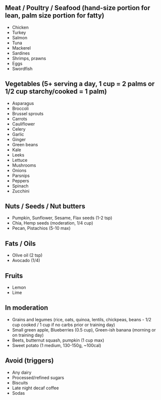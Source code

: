 ## Meat / Poultry / Seafood (hand-size portion for lean, palm size portion for fatty)

- Chicken
- Turkey
- Salmon
- Tuna
- Mackerel
- Sardines
- Shrimps, prawns
- Eggs
- Swordfish

## Vegetables (5+ serving a day, 1 cup = 2 palms or 1/2 cup starchy/cooked = 1 palm)

- Asparagus
- Broccoli
- Brussel sprouts
- Carrots
- Cauliflower
- Celery
- Garlic
- Ginger
- Green beans
- Kale
- Leeks
- Lettuce
- Mushrooms
- Onions
- Parsnips
- Peppers
- Spinach
- Zucchini

## Nuts / Seeds / Nut butters

- Pumpkin, Sunflower, Sesame, Flax seeds (1-2 tsp)
- Chia, Hemp seeds (moderation, 1/4 cup)
- Pecan, Pistachios (5-10 max)

## Fats / Oils

- Olive oil (2 tsp)
- Avocado (1/4)

## Fruits

- Lemon
- Lime


## In moderation
- Grains and legumes (rice, oats, quinoa, lentils, chickpeas, beans - 1/2 cup cooked / 1 cup if no carbs prior or training day)
- Small green apple, Blueberries (0.5 cup), Green-ish banana (morning or on training day)
- Beets, butternut squash, pumpkin (1 cup max)
- Sweet potato (1 medium, 130-150g, ~100cal)


## Avoid (triggers)
- Any dairy
- Processed/refined sugars
- Biscuits
- Late night decaf coffee
- Sodas

